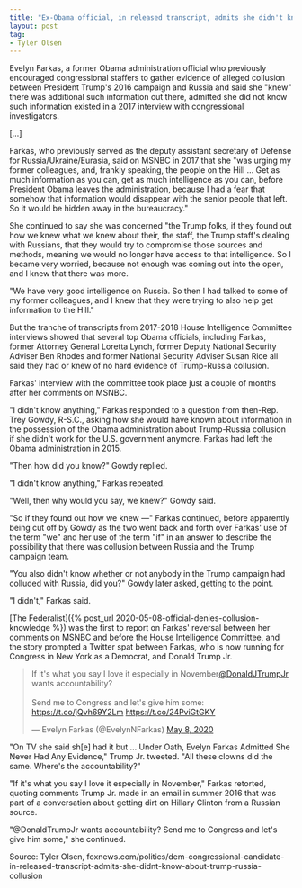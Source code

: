 ```yaml
---
title: "Ex-Obama official, in released transcript, admits she didn't know about Trump-Russia collusion despite prior claims"
layout: post
tag:
- Tyler Olsen
---
```


Evelyn Farkas, a former Obama administration official who previously encouraged congressional staffers to gather evidence of alleged collusion between President Trump's 2016 campaign and Russia and said she "knew" there was additional such information out there, admitted she did not know such information existed in a 2017 interview with congressional investigators.

[…]

Farkas, who previously served as the deputy assistant secretary of Defense for Russia/Ukraine/Eurasia, said on MSNBC in 2017 that she "was urging my former colleagues, and, frankly speaking, the people on the Hill … Get as much information as you can, get as much intelligence as you can, before President Obama leaves the administration, because I had a fear that somehow that information would disappear with the senior people that left. So it would be hidden away in the bureaucracy."

She continued to say she was concerned "the Trump folks, if they found out how we knew what we knew about their, the staff, the Trump staff's dealing with Russians, that they would try to compromise those sources and methods, meaning we would no longer have access to that intelligence. So I became very worried, because not enough was coming out into the open, and I knew that there was more.

"We have very good intelligence on Russia. So then I had talked to some of my former colleagues, and I knew that they were trying to also help get information to the Hill."

But the tranche of transcripts from 2017-2018 House Intelligence Committee interviews showed that several top Obama officials, including Farkas, former Attorney General Loretta Lynch, former Deputy National Security Adviser Ben Rhodes and former National Security Adviser Susan Rice all said they had or knew of no hard evidence of Trump-Russia collusion.

Farkas' interview with the committee took place just a couple of months after her comments on MSNBC.

"I didn't know anything," Farkas responded to a question from then-Rep. Trey Gowdy, R-S.C., asking how she would have known about information in the possession of the Obama administration about Trump-Russia collusion if she didn't work for the U.S. government anymore. Farkas had left the Obama administration in 2015.

"Then how did you know?" Gowdy replied.

"I didn't know anything," Farkas repeated.

"Well, then why would you say, we knew?" Gowdy said.

"So if they found out how we knew —" Farkas continued, before apparently being cut off by Gowdy as the two went back and forth over Farkas' use of the term "we" and her use of the term "if" in an answer to describe the possibility that there was collusion between Russia and the Trump campaign team.

"You also didn't know whether or not anybody in the Trump campaign had colluded with Russia, did you?" Gowdy later asked, getting to the point.

"I didn't," Farkas said.

[The Federalist]({% post_url 2020-05-08-official-denies-collusion-knowledge %}) was the first to report on Farkas' reversal between her comments on MSNBC and before the House Intelligence Committee, and the story prompted a Twitter spat between Farkas, who is now running for Congress in New York as a Democrat, and Donald Trump Jr.

<blockquote class="twitter-tweet"><p lang="en" dir="ltr">If it&#39;s what you say I love it especially in November<a href="https://twitter.com/DonaldJTrumpJr?ref_src=twsrc%5Etfw">@DonaldJTrumpJr</a> wants accountability?<br><br>Send me to Congress and let&#39;s give him some: <a href="https://t.co/jQvh69Y2Lm">https://t.co/jQvh69Y2Lm</a> <a href="https://t.co/24PviGtGKY">https://t.co/24PviGtGKY</a></p>&mdash; Evelyn Farkas (@EvelynNFarkas) <a href="https://twitter.com/EvelynNFarkas/status/1258802948479619084?ref_src=twsrc%5Etfw">May 8, 2020</a></blockquote> <script async src="https://platform.twitter.com/widgets.js" charset="utf-8"></script>

"On TV she said sh[e] had it but … Under Oath, Evelyn Farkas Admitted She Never Had Any Evidence," Trump Jr. tweeted. "All these clowns did the same. Where's the accountability?"

"If it's what you say I love it especially in November," Farkas retorted, quoting comments Trump Jr. made in an email in summer 2016 that was part of a conversation about getting dirt on Hillary Clinton from a Russian source.

"@DonaldTrumpJr wants accountability? Send me to Congress and let's give him some," she continued.

Source: Tyler Olsen, foxnews.com/politics/dem-congressional-candidate-in-released-transcript-admits-she-didnt-know-about-trump-russia-collusion
